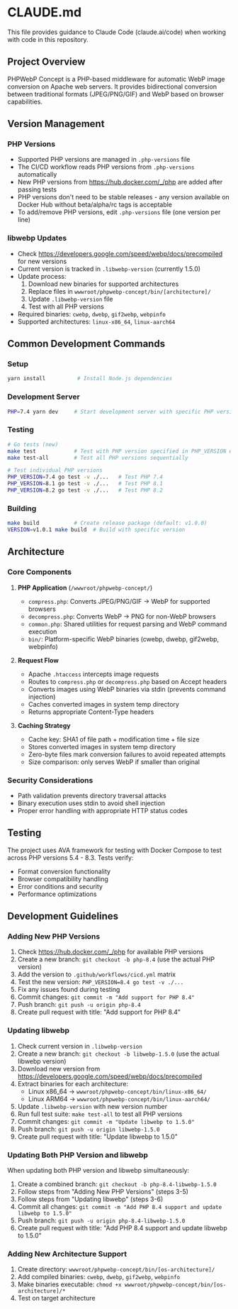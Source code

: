 # CLAUDE.md

This file provides guidance to Claude Code (claude.ai/code) when working with code in this repository.

## Project Overview

PHPWebP Concept is a PHP-based middleware for automatic WebP image conversion on Apache web servers. It provides bidirectional conversion between traditional formats (JPEG/PNG/GIF) and WebP based on browser capabilities.

## Version Management

### PHP Versions
- Supported PHP versions are managed in `.php-versions` file
- The CI/CD workflow reads PHP versions from `.php-versions` automatically
- New PHP versions from https://hub.docker.com/_/php are added after passing tests
- PHP versions don't need to be stable releases - any version available on Docker Hub without beta/alpha/rc tags is acceptable
- To add/remove PHP versions, edit `.php-versions` file (one version per line)

### libwebp Updates
- Check https://developers.google.com/speed/webp/docs/precompiled for new versions
- Current version is tracked in `.libwebp-version` (currently 1.5.0)
- Update process:
  1. Download new binaries for supported architectures
  2. Replace files in `wwwroot/phpwebp-concept/bin/[architecture]/`
  3. Update `.libwebp-version` file
  4. Test with all PHP versions
- Required binaries: `cwebp`, `dwebp`, `gif2webp`, `webpinfo`
- Supported architectures: `linux-x86_64`, `linux-aarch64`

## Common Development Commands

### Setup
```bash
yarn install          # Install Node.js dependencies
```

### Development Server
```bash
PHP=7.4 yarn dev     # Start development server with specific PHP version
```

### Testing
```bash
# Go tests (new)
make test            # Test with PHP version specified in PHP_VERSION env var
make test-all        # Test all PHP versions sequentially

# Test individual PHP versions
PHP_VERSION=7.4 go test -v ./...   # Test PHP 7.4
PHP_VERSION=8.1 go test -v ./...   # Test PHP 8.1
PHP_VERSION=8.2 go test -v ./...   # Test PHP 8.2
```

### Building
```bash
make build           # Create release package (default: v1.0.0)
VERSION=v1.0.1 make build  # Build with specific version
```

## Architecture

### Core Components

1. **PHP Application** (`/wwwroot/phpwebp-concept/`)
   - `compress.php`: Converts JPEG/PNG/GIF → WebP for supported browsers
   - `decompress.php`: Converts WebP → PNG for non-WebP browsers
   - `common.php`: Shared utilities for request parsing and WebP command execution
   - `bin/`: Platform-specific WebP binaries (cwebp, dwebp, gif2webp, webpinfo)

2. **Request Flow**
   - Apache `.htaccess` intercepts image requests
   - Routes to `compress.php` or `decompress.php` based on Accept headers
   - Converts images using WebP binaries via stdin (prevents command injection)
   - Caches converted images in system temp directory
   - Returns appropriate Content-Type headers

3. **Caching Strategy**
   - Cache key: SHA1 of file path + modification time + file size
   - Stores converted images in system temp directory
   - Zero-byte files mark conversion failures to avoid repeated attempts
   - Size comparison: only serves WebP if smaller than original

### Security Considerations

- Path validation prevents directory traversal attacks
- Binary execution uses stdin to avoid shell injection
- Proper error handling with appropriate HTTP status codes

## Testing

The project uses AVA framework for testing with Docker Compose to test across PHP versions 5.4 - 8.3. Tests verify:
- Format conversion functionality
- Browser compatibility handling
- Error conditions and security
- Performance optimizations

## Development Guidelines

### Adding New PHP Versions
1. Check https://hub.docker.com/_/php for available PHP versions
2. Create a new branch: `git checkout -b php-8.4` (use the actual PHP version)
3. Add the version to `.github/workflows/cicd.yml` matrix
4. Test the new version: `PHP_VERSION=8.4 go test -v ./...`
5. Fix any issues found during testing
6. Commit changes: `git commit -m "Add support for PHP 8.4"`
7. Push branch: `git push -u origin php-8.4`
8. Create pull request with title: "Add support for PHP 8.4"

### Updating libwebp
1. Check current version in `.libwebp-version`
2. Create a new branch: `git checkout -b libwebp-1.5.0` (use the actual libwebp version)
3. Download new version from https://developers.google.com/speed/webp/docs/precompiled
4. Extract binaries for each architecture:
   - Linux x86_64 → `wwwroot/phpwebp-concept/bin/linux-x86_64/`
   - Linux ARM64 → `wwwroot/phpwebp-concept/bin/linux-aarch64/`
5. Update `.libwebp-version` with new version number
6. Run full test suite: `make test-all` to test all PHP versions
7. Commit changes: `git commit -m "Update libwebp to 1.5.0"`
8. Push branch: `git push -u origin libwebp-1.5.0`
9. Create pull request with title: "Update libwebp to 1.5.0"

### Updating Both PHP Version and libwebp
When updating both PHP version and libwebp simultaneously:
1. Create a combined branch: `git checkout -b php-8.4-libwebp-1.5.0`
2. Follow steps from "Adding New PHP Versions" (steps 3-5)
3. Follow steps from "Updating libwebp" (steps 3-6)
4. Commit all changes: `git commit -m "Add PHP 8.4 support and update libwebp to 1.5.0"`
5. Push branch: `git push -u origin php-8.4-libwebp-1.5.0`
6. Create pull request with title: "Add PHP 8.4 support and update libwebp to 1.5.0"

### Adding New Architecture Support
1. Create directory: `wwwroot/phpwebp-concept/bin/[os-architecture]/`
2. Add compiled binaries: `cwebp`, `dwebp`, `gif2webp`, `webpinfo`
3. Make binaries executable: `chmod +x wwwroot/phpwebp-concept/bin/[os-architecture]/*`
4. Test on target architecture